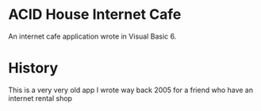 # ACID House Internet Cafe
An internet cafe application wrote in Visual Basic 6.

# History
This is a very very old app I wrote way back 2005 for a friend who have an internet rental shop

